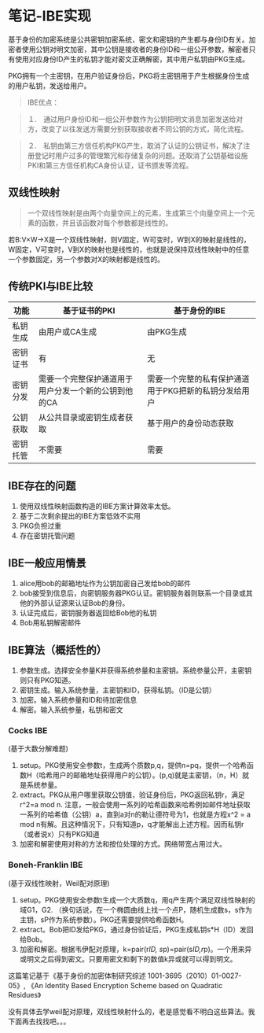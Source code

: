 # 笔记-IBE实现

基于身份的加密系统是公共密钥加密系统，密文和密钥的产生都与身份ID有关。加密者使用公钥对明文加密，其中公钥是接收者的身份ID和一组公开参数，解密者只有使用对应身份ID产生的私钥才能对密文正确解密，其中用户私钥由PKG生成。

PKG拥有一个主密钥，在用户验证身份后，PKG将主密钥用于产生根据身份生成的用户私钥，发送给用户。

>IBE优点：

>１.　通过用户身份ID和一组公开参数作为公钥把明文消息加密发送给对方，改变了以往发送方需要分别获取接收者不同公钥的方式，简化流程。

>２.　私钥由第三方信任机构PKG产生，取消了认证的公钥证书，解决了注册登记时用户过多的管理繁冗和存储复杂的问题。还取消了公钥基础设施PKI和第三方信任机构CA身份认证，证书颁发等流程。

## 双线性映射

> 一个双线性映射是由两个向量空间上的元素，生成第三个向量空间上一个元素的函数，并且该函数对每个参数都是线性的。

若B:V×W→X是一个双线性映射，则V固定，W可变时，W到X的映射是线性的，W固定，V可变时，V到X的映射也是线性的，也就是说保持双线性映射中的任意一个参数固定，另一个参数对X的映射都是线性的。 

## 传统PKI与IBE比较

功能 | 基于证书的PKI | 基于身份的IBE
-|-|-
私钥生成|由用户或CA生成|由PKG生成
密钥证书|有|无
密钥分发|需要一个完整保护通道用于用户分发一个新的公钥到他的CA|需要一个完整的私有保护通道用于PKG把新的私钥分发给用户
公钥获取|从公共目录或密钥生成者获取|基于用户的身份动态获取
密钥托管|不需要|需要

## IBE存在的问题

1. 使用双线性映射函数构造的IBE方案计算效率太低。
2. 基于二次剩余提出的IBE方案低效不实用
3. PKG负担过重
4. 存在密钥托管问题


## IBE一般应用情景

1. alice用bob的邮箱地址作为公钥加密自己发给bob的邮件
2. bob接受到信息后，向密钥服务器PKG认证。密钥服务器则联系一个目录或其他的外部认证源来认证Bob的身份。
3. 认证完成后，密钥服务器返回给Bob他的私钥
4. Bob用私钥解密邮件

## IBE算法（概括性的）

1. 参数生成。选择安全参量K并获得系统参量和主密钥。系统参量公开，主密钥则只有PKG知道。
2. 密钥生成。输入系统参量，主密钥和ID，获得私钥。（ID是公钥）
3. 加密。输入系统参量和ID和待加密信息
4. 解密。输入系统参量，私钥和密文

### Cocks IBE
(基于大数分解难题)

1. setup。PKG使用安全参数t，生成两个质数p,q，提供n=pq，提供一个哈希函数H（哈希用户的邮箱地址获得用户的公钥）。(p,q)就是主密钥，（n，H）就是系统参量。
2. extract。PKG从用户哪里获取公钥值，验证身份后，PKG返回私钥r，满足r^2=a mod n.
注意，一般会使用一系列的哈希函数来哈希例如邮件地址获取一系列的哈希值（公钥）a，直到a对n的勒让德符号为1，也就是方程x^2 = a mod n有解。且这种情况下，只有知道p，q才能解出上述方程。因而私钥r（或者说x）只有PKG知道
3. 加密和解密使用对称的方法和按位处理的方式。网络带宽占用过大。

### Boneh-Franklin IBE
(基于双线性映射，Weil配对原理)

1. setup。PKG使用安全参数t生成一个大质数q，用q产生两个满足双线性映射的域G1，G2.
（换句话说，在一个椭圆曲线上找一个点P，随机生成数s，s作为主钥，sP作为系统参数）。PKG还需要提供哈希函数H。
2. extract。Bob把ID发给PKG，通过身份验证后，PKG生成私钥s*H（ID）发回给Bob。
3. 加密和解密。根据韦伊配对原理，k=pair(r*ID, s*p)=pair(s*ID,r*p)。一个用来异或明文之后得到密文。只要用密文和剩下的数值k异或就可以得到明文。




这篇笔记基于《基于身份的加密体制研究综述 1001-3695（2010）01-0027-05》,
《An Identity Based Encryption Scheme based on Quadratic Residues》

没有具体去学weil配对原理，双线性映射什么的，老是感觉看不明白这些算法。我下面再去找找吧。。。